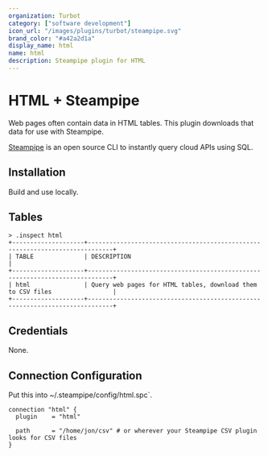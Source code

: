 ```yaml
---
organization: Turbot
category: ["software development"]
icon_url: "/images/plugins/turbot/steampipe.svg"
brand_color: "#a42a2d1a"
display_name: html
name: html
description: Steampipe plugin for HTML
---
```


# HTML + Steampipe

Web pages often contain data in HTML tables. This plugin downloads that data for use with Steampipe.

[Steampipe](https://steampipe.io) is an open source CLI to instantly query cloud APIs using SQL.

## Installation

Build and use locally.

## Tables

```
> .inspect html
+--------------------+-----------------------------------------------------------------------------+
| TABLE              | DESCRIPTION                                                                 |
+--------------------+-----------------------------------------------------------------------------+
| html               | Query web pages for HTML tables, download them to CSV files                 |
+--------------------+-----------------------------------------------------------------------------+
```

## Credentials

None.

## Connection Configuration

Put this into ~/.steampipe/config/html.spc`.

```
connection "html" {
  plugin    = "html"

  path      = "/home/jon/csv" # or wherever your Steampipe CSV plugin looks for CSV files
}
```
